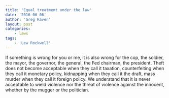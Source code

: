 ```yaml
---
title: 'Equal treatment under the law'
date: '2016-06-06'
author: 'Greg Raven'
layout: post
categories:
    - laws
tags:
    - 'Lew Rockwell'
---
```


If something is wrong for you or me, it is also wrong for the cop, the soldier, the mayor, the governor, the general, the Fed chairman, the president. Theft does not become acceptable when they call it taxation, counterfeiting when they call it monetary policy, kidnapping when they call it the draft, mass murder when they call it foreign policy. We understand that it is never acceptable to wield violence nor the threat of violence against the innocent, whether by the mugger or the politician.